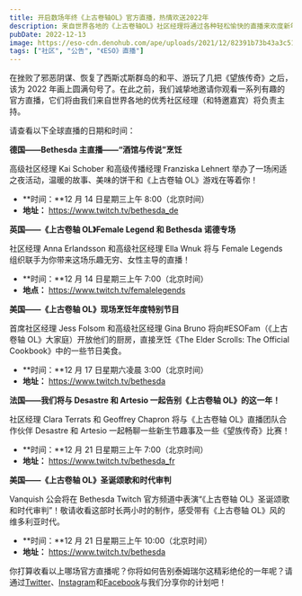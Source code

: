 ```yaml
---
title: 开启数场年终《上古卷轴OL》官方直播，热情欢送2022年
description: 来自世界各地的《上古卷轴OL》社区经理将通过各种轻松愉快的直播来欢度新年！敬请锁定！
pubDate: 2022-12-13
image: https://eso-cdn.denohub.com/ape/uploads/2021/12/82391b73b43a3c51b3d9f0bc6b148ff9.jpg
tags: ["社区", "公告", "《ESO》直播"]
---
```


在挫败了邪恶阴谋、恢复了西斯忒斯群岛的和平、游玩了几把《望族传奇》之后，该为 2022
年画上圆满句号了。在此之前，我们诚挚地邀请你观看一系列有趣的官方直播，它们将由我们来自世界各地的优秀社区经理（和特邀嘉宾）将负责主持。

请查看以下全球直播的日期和时间：

**德国——Bethesda 主直播——“酒馆与传说”烹饪**

高级社区经理 Kai Schober 和高级传播经理 Franziska Lehnert 举办了一场闲适之夜活动，温暖的故事、美味的饼干和《上古卷轴
OL》游戏在等着你！

- **时间：**12 月 14 日星期三上午 8:00（北京时间）
- **地址：** <https://www.twitch.tv/bethesda_de> [](https://www.twitch.tv/bethesda_de)

**英国——《上古卷轴 OL》Female Legend 和 Bethesda 诺德专场**

社区经理 Anna Erlandsson 和高级社区经理 Ella Wnuk 将与 Female Legends 组织联手为你带来这场乐趣无穷、女性主导的直播！

- **时间：**12 月 14 日星期三上午 7:00（北京时间）
- **地点：** <https://www.twitch.tv/femalelegends> [](https://www.twitch.tv/femalelegends)

**美国——《上古卷轴 OL》现场烹饪年度特别节目**

首席社区经理 Jess Folsom 和高级社区经理 Gina Bruno 将向#ESOFam（《上古卷轴 OL》大家庭）开放他们的厨房，直接烹饪《The
Elder Scrolls: The Official Cookbook》中的一些节日美食。

- **时间：**12 月 17 日星期六凌晨 3:00（北京时间）
- **地址：** <https://www.twitch.tv/bethesda> [](https://www.twitch.tv/bethesda)

**法国——我们将与 Desastre 和 Artesio 一起告别《上古卷轴 OL》的这一年！**

社区经理 Clara Terrats 和 Geoffrey Chapron 将与《上古卷轴 OL》直播团队合作伙伴 Desastre 和 Artesio
一起畅聊一些新生节趣事及一些《望族传奇》比赛！

- **时间：**12 月 21 日星期三上午 7:00（北京时间）
- **地址：** <https://www.twitch.tv/bethesda_fr>

**美国——《上古卷轴 OL》圣诞颂歌和时代审判**

Vanquish 公会将在 Bethesda Twitch 官方频道中表演“《上古卷轴
OL》圣诞颂歌和时代审判”！敬请收看这部时长两小时的制作，感受带有《上古卷轴 OL》风的维多利亚时代。

- **时间：**12 月 21 日星期三上午 10:00（北京时间）
- **地址：** <https://www.twitch.tv/bethesda> [](https://www.twitch.tv/bethesda)

你打算收看以上哪场官方直播呢？你将如何告别泰姆瑞尔这精彩绝伦的一年呢？请通过[Twitter](https://twitter.com/TESOnline)、[Instagram](https://www.instagram.com/elderscrollsonline/)和[Facebook](https://www.facebook.com/elderscrollsonline)与我们分享你的计划吧！
